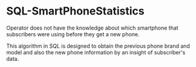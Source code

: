 # SQL-SmartPhoneStatistics

Operator does not have the knowledge about which smartphone that subscribers were using before they get a new phone. 

This algorithm in SQL is designed to obtain the previous phone brand and model and also the new phone information by an insight of subscriber's data.
